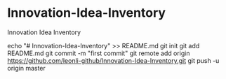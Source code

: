 # Innovation-Idea-Inventory
Innovation Idea Inventory

echo "# Innovation-Idea-Inventory" >> README.md
git init
git add README.md
git commit -m "first commit"
git remote add origin https://github.com/leonli-github/Innovation-Idea-Inventory.git
git push -u origin master
